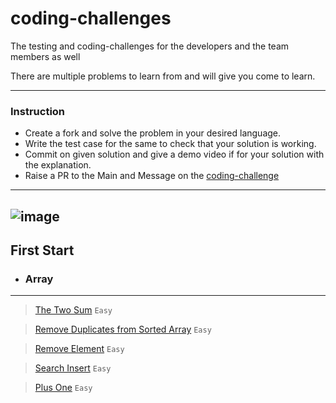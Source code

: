 # coding-challenges
The testing and coding-challenges for the developers and the team members as well


There are multiple problems to learn from and will give you come to learn.

---
### Instruction
- Create a fork and solve the problem in your desired language.
- Write the test case for the same to check that your solution is working.
- Commit on given solution and give a demo video if for your solution with the explanation.
- Raise a PR to the Main and Message on the [coding-challenge](https://discord.com/channels/958310102400643102/1048154769753124904)

---
![image](https://user-images.githubusercontent.com/34570078/222136389-3c2610bd-d116-43f5-939d-1a09b8a8bf57.png)
---

## First Start

 * ### Array
  ---
  >  [The Two Sum](./array/twoSum/README.md) `Easy`

  >  [Remove Duplicates from Sorted Array](./array/removeDuplicates/READEME.md) `Easy`

  > [Remove Element](./array/removeElement/README.md) `Easy`

  > [Search Insert](./array/searchInsert/README.md) `Easy`

  > [Plus One](./array/plusOne/README.MD) `Easy`


